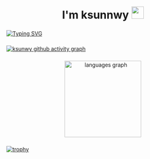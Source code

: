 <h1 align="center">I'm ksunnwy <img src="https://github.com/blackcater/blackcater/raw/main/images/Hi.gif" height="32"/></h1></h1>

###

[![Typing SVG](https://readme-typing-svg.herokuapp.com?font=Montserrat&weight=600&size=22&pause=1000&color=A7F7D6&width=435&lines=UX-focused+Front-End+Developer)](https://git.io/typing-svg)

###


###

[![ksunwy github activity graph](https://github-readme-activity-graph.vercel.app/graph?username=ksunwy&theme=tokyo-night)](https://github.com/ksunwy/github-readme-activity-graph)

###

<div align="center">
  <img src="https://github-readme-stats.vercel.app/api/top-langs?username=ksunwy&locale=en&hide_title=false&layout=compact&card_width=480&langs_count=5&theme=dracula&hide_border=true&order=2" height="200" alt="languages graph"  />
</div>


###

[![trophy](https://github-profile-trophy.vercel.app/?username=ksunwy)](https://github.com/ryo-ma/github-profile-trophy)

###
